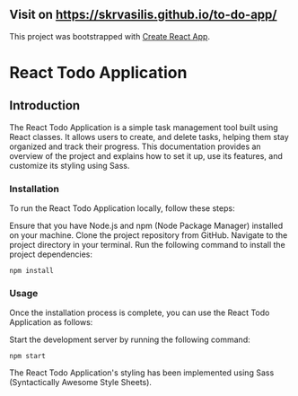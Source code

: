 ## Visit on  https://skrvasilis.github.io/to-do-app/


This project was bootstrapped with [Create React App](https://github.com/facebook/create-react-app).

# React Todo Application 
## Introduction
The React Todo Application is a simple task management tool built using React classes. It allows users to create,  and delete tasks, helping them stay organized and track their progress. This documentation provides an overview of the project and explains how to set it up, use its features, and customize its styling using Sass.


### Installation
To run the React Todo Application locally, follow these steps:

Ensure that you have Node.js and npm (Node Package Manager) installed on your machine.
Clone the project repository from GitHub.
Navigate to the project directory in your terminal.
Run the following command to install the project dependencies:
```
npm install
```

### Usage
Once the installation process is complete, you can use the React Todo Application as follows:

Start the development server by running the following command:


```
npm start
```

The React Todo Application's styling has been implemented using Sass (Syntactically Awesome Style Sheets).

